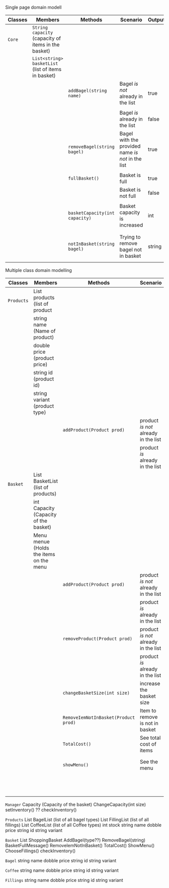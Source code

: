 Single page domain modell

| Classes    | Members                                                               | Methods                                     | Scenario                                                 | Outputs             |
|------------|-----------------------------------------------------------------------|---------------------------------------------|----------------------------------------------------------|---------------------|
| `Core`     | `String capacity` (capacity of items in the basket)                   |                      |                                                                                 |                     |
|            | `List<string> basketList` (list of items in basket)                   |                                             |                                                          |                     |
|            |                                                                       | `addBagel(string name)`                     |  Bagel *is not* already in the list                      | true                |
|            |                                                                       |                                             |                                                          |                     |
|            |                                                                       |                                             | Bagel *is* already in the list                           | false               |
|            |                                                                       | `removeBagel(string bagel)`                 | Bagel with the provided name *is not* in the list        | true                |
|            |                                                                       |                                             |                                                          |                     |
|		     |                                                                       | `fullBasket()`						       | Basket is full                         				  | true                | 
|            |                                                                       |                                             | Basket is not full                                       | false               |
|            |                                                                       |                                             |                                                          |                     |
|            |                                                                       | `basketCapacity(int capacity)`              | Basket capacity is increased                             | int                 |
|            |                                                                       |                                             |                                                          |                     |
|            |                                                                       |                                             |                                                          |                     |
|            |                                                                       | `notInBasket(string bagel)`                 | Trying to remove bagel not in basket                     | string              |
|            |                                                                       |                                             |                                                          |                     |


Multiple class domain modelling

| Classes    | Members                                                               | Methods                                     | Scenario                                                 | Outputs             |
|------------|-----------------------------------------------------------------------|---------------------------------------------|----------------------------------------------------------|---------------------|
| `Products` | List<Products> products (list of product                              |                                             |                                                          |                     |
|            | string name (Name of product)                                         |                                             |                                                          |                     | 
|            | double price (product price)                                          |                                             |                                                          |                     |       
|            | string id (product id)                                                |                                             |                                                          |                     |            
|            | string variant (product type)                                         |                                             |                                                          |                     |
|            |                                                                       |`addProduct(Product prod)`                   |  product *is not* already in the list                    | true                |
|            |                                                                       |                                             |  product *is* already in the list                        | false               |
| `Basket`   | List<Products> BasketList  (list of products)                         |                                             |                                                          |                     |
|            | int Capacity (Capacity of the basket)                                 |                                             |                                                          |                     |
|            | Menu menue (Holds the items on the menu                               |                                             |                                                          |                     |
|            |                                                                       |`addProduct(Product prod)`                   | product *is not* already in the list                     | true                |
|            |                                                                       |                                             | product *is* already in the list                         | false               |
|            |                                                                       |`removeProduct(Product prod)`                | product *is not* already in the list                     | true                |
|            |                                                                       |                                             | product *is* already in the list                         | false               |
|            |                                                                       |`changeBasketSize(int size)`                 | increase the basket size                                 | int                 |
|            |                                                                       |`RemoveIemNotInBasket(Product prod)`         | Item to remove is not in basket                          | string              |
|            |                                                                       |`TotalCost()`                                | See total cost of items                                  | double              |
|            |                                                                       |`showMenu()`                                 | See the menu                                             | string (menu object)|
|            |                                                                       |                                             |                                                          |                     |
|            |                                                                       |                                             |                                                          |                     |
|            |                                                                       |                                             |                                                          |                     |
|            |                                                                       |                                             |                                                          |                     |
|            |                                                                       |                                             |                                                          |                     |
|            |                                                                       |                                             |                                                          |                     |
|            |                                                                       |                                             |                                                          |                     |
|            |                                                                       |                                             |                                                          |                     |
|            |                                                                       |                                             |                                                          |                     |
|            |                                                                       |                                             |                                                          |                     |
|            |                                                                       |                                             |                                                          |                     |



`Manager`		Capacity (Capacity of the basket)						ChangeCapacity(int size)
																		setInventory() ??
																		checkInventory()

		


`Products`		List<Bagel> BagelList (list of all bagel types)
				List<Filling> FillingList (list of all fillings)
				List<Coffee> CoffeeList (list of all Coffee types)
				int stock
				string name 
				dobble price 
				string id
				string variant
				



`Basket`		List<Products> ShoppingBasket							AddBagel(type??)
																		RemoveBagel(string)
																		BasketFullMessage()
																		RemoveIemNotInBasket()
																		TotalCost()
																		ShowMenu()
																		ChooseFillings()
																		checkInventory()
				


`Bagel`			string name 
				dobble price 
				string id
				string variant

`Coffee`		string name 
				dobble price 
				string id
				string variant

`Fillings`		string name 
				dobble price 
				string id
				string variant


